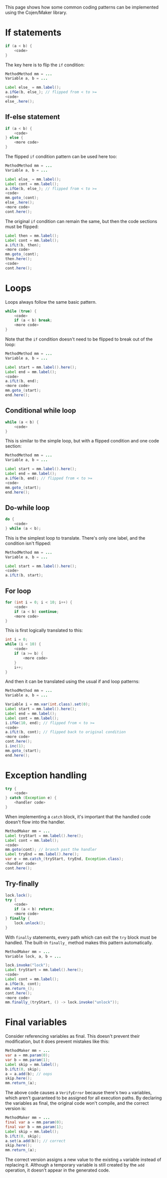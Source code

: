 This page shows how some common coding patterns can be implemented using the Cojen/Maker library.

If statements
=============

```java
if (a < b) {
    <code>
}
```

The key here is to flip the `if` condition:

```java
MethodMethod mm = ...
Variable a, b = ...

Label else_ = mm.label();
a.ifGe(b, else_); // flipped from < to >=
<code>
else_.here();
```

If-else statement
-----------------

```java
if (a < b) {
    <code>
} else {
    <more code>
}
```

The flipped `if` condition pattern can be used here too:

```java
MethodMethod mm = ...
Variable a, b = ...

Label else_ = mm.label();
Label cont = mm.label();
a.ifGe(b, else_); // flipped from < to >=
<code>
mm.goto_(cont);
else_.here();
<more code>
cont.here();
```

The original `if` condition can remain the same, but then the code sections must be flipped:

```java
Label then = mm.label();
Label cont = mm.label();
a.ifLt(b, then);
<more code>
mm.goto_(cont);
then.here();
<code>
cont.here();
```

Loops
=====

Loops always follow the same basic pattern.

```java
while (true) {
    <code>
    if (a < b) break;
    <more code>
}
```

Note that the `if` condition doesn't need to be flipped to break out of the loop:

```java
MethodMethod mm = ...
Variable a, b = ...

Label start = mm.label().here();
Label end = mm.label();
<code>
a.ifLt(b, end);
<more code>
mm.goto_(start);
end.here();
```

Conditional while loop
----------------------

```java
while (a < b) {
    <code>
}
```

This is similar to the simple loop, but with a flipped condition and one code section:


```java
MethodMethod mm = ...
Variable a, b = ...

Label start = mm.label().here();
Label end = mm.label();
a.ifGe(b, end); // flipped from < to >=
<code>
mm.goto_(start);
end.here();
```

Do-while loop
-------------

```java
do {
    <code>
} while (a < b);
```

This is the simplest loop to translate. There's only one label, and the condition isn't flipped:

```java
MethodMethod mm = ...
Variable a, b = ...

Label start = mm.label().here();
<code>
a.ifLt(b, start);
```

For loop
--------
```java
for (int i = 0; i < 10; i++) {
    <code>
    if (a < b) continue;
    <more code>
}
```

This is first logically translated to this:

```java
int i = 0;
while (i < 10) {
    <code>
    if (a >= b) {
        <more code>
    }
    i++;
}
```

And then it can be translated using the usual if and loop patterns:

```java
MethodMethod mm = ...
Variable a, b = ...

Variable i = mm.var(int.class).set(0);
Label start = mm.label().here();
Label end = mm.label();
Label cont = mm.label();
i.ifGe(10, end); // flipped from < to >=
<code>
a.ifLt(b, cont); // flipped back to original condition
<more code>
cont.here();
i.inc(1);
mm.goto_(start);
end.here();
```

Exception handling
==================

```java
try {
    <code>
} catch (Exception e) {
    <handler code>
}
```

When implementing a `catch` block, it's important that the handled code doesn't flow into the handler.

```java
MethodMaker mm = ...
Label tryStart = mm.label().here();
Label cont = mm.label();
<code>
mm.goto(cont); // branch past the handler
Label tryEnd = mm.label().here();
var e = mm.catch_(tryStart, tryEnd, Exception.class);
<handler code>
cont.here();
```

Try-finally
-----------

```java
lock.lock();
try {
    <code>
    if (a < b) return;
    <more code>
} finally {
    lock.unlock();
}
```

With `finally` statements, every path which can exit the `try` block must be handled. The
built-in `finally_` method makes this pattern automatically.

```java
MethodMaker mm = ...
Variable lock, a, b = ...

lock.invoke("lock");
Label tryStart = mm.label().here();
<code>
Label cont = mm.label();
a.ifGe(b, cont);
mm.return_();
cont.here();
<more code>
mm.finally_(tryStart, () -> lock.invoke("unlock"));
```

Final variables
===============

Consider referencing variables as final. This doesn't prevent their modification, but it does
prevent mistakes like this:

```java
MethodMaker mm = ...
var a = mm.param(0);
var b = mm.param(1);
Label skip = mm.label();
b.ifLt(0, skip);
a = a.add(b); // oops
skip.here();
mm.return_(a);
```

The above code causes a `VerifyError` because there's two `a` variables, which aren't guaranteed
to be assigned for all execution paths. By declaring the variables as final, the original code
won't compile, and the correct version is:

```java
MethodMaker mm = ...
final var a = mm.param(0);
final var b = mm.param(1);
Label skip = mm.label();
b.ifLt(0, skip);
a.set(a.add(b)); // correct
skip.here();
mm.return_(a);
```

The correct version assigns a new value to the existing `a` variable instead of replacing it.
Although a temporary variable is still created by the `add` operation, it doesn't appear in
the generated code.
